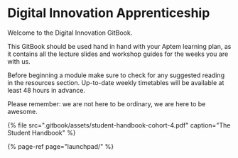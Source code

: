 # Digital Innovation Apprenticeship

Welcome to the Digital Innovation GitBook.

This GitBook should be used hand in hand with your Aptem learning plan, as it contains all the lecture slides and workshop guides for the weeks you are with us.

Before beginning a module make sure to check for any suggested reading in the resources section. Up-to-date weekly timetables will be available at least 48 hours in advance.

Please remember: we are not here to be ordinary, we are here to be awesome.

{% file src=".gitbook/assets/student-handbook-cohort-4.pdf" caption="The Student Handbook" %}

{% page-ref page="launchpad/" %}


